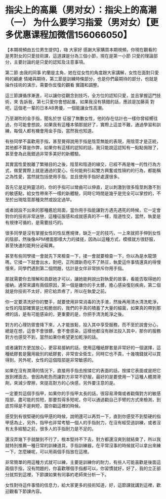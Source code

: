 # 指尖上的高巢（男对女）：指尖上的高潮（一） 为什么要学习指爱（男对女）【更多优惠课程加微信156066050】  

【本期視頻由五位男生提供】，嗨 大家好 感謝大家購買本期視頻，你現在觀看的是男對女的只愛技術課，這道課是分為三個小節，現在是第一小節 只愛的理論部分，主要討論的是只愛的認知及注意事項。

第二節 由我的同事 約蘭是主角，她在從女性的角度跟大家講解，女性在面對只愛時的顧慮 情緒與期待，第三節是訓練時條部分，也是你們最期待的部分，也就是操作技術的演示，需要你反復的觀看 實踐和調整。

這三節課循序漸進，可以讓你從觀念到技巧，全方位的認知只愛，並且掌握這門技術，來 告訴我，第七只愛你會想起誰，如果我沒有猜錯的話，應該是加藤英 對吧，這個老一輩的日本AB男優，一個能讓女性高潮。

乃至潮吹的金手指，聞名於世 征服了無數女性，他的存在估計也一樣你曾經嚮往過，你可能會想說，如果我有這種本領那就好了，實際上這並不難，通過學習和訓練，每個人都有機會用金手指，當然我也知道。

有些同學不喜歡用手指，甚至覺得說用手指是陰莖無能的表現，用陰莖才是正統，其他都不算是作弊，如果你有這樣的認知的話，我只能說這認知有一點點侷限了，甚至會為此我錯過非常多美好的新體驗。

其實當性愛脫離了繁殖目的之後，陰莖和陰道的線交，已經不再是唯一的性行為方式，做愛實際上就是通過的愛心，任何能夠引起雙方興奮或性隕約的行為，都能稱之為性愛，當然就包括使用手指，並且使用手指好處還很多。

首先它是足夠靈活的，你的手指可以彎曲可以伸直，足以刺激到很多陰莖刺激不到的敏感點，給女性帶來不一樣的新體驗，同時它時間是幾乎是完全可以掌控的，不至於出現陰莖那種突然或設定過早。

或者說設不出來的那種尷尬局面，當你用手指能讓對方遇先遇死的時候，它一定會對你的技術非常迷戀，這種征服感和成就感真的不一樣，陰道性交，當然，執愛是有規律可循的，是需要技巧的。

很多同學是沒有掌握女性的性反應規律，缺乏一定的技巧，一上來就把手伸到女性的陰部，然後像APM裡面那樣大力的揉搓，因為以這種方式，模樣就方很舒服，甚至快速的能夠分泌礙異。

甚至有些同學揉一會就先下來檢查一下，揉一會就要檢查一下，你以為是水龍頭嗎，它揉一下就會出水，對吧，正所謂新奇吃不了熱豆，執愛這件事情還真的得慢慢來，同學們遇到第二個問題，估計是女伴非常排斥你用手指。

那就需要你去理解和貢獻她才可以，讓她能夠說出對執愛的故事，看能否取得她的接納，通常來講有兩個原因，第一個是嫌你的手太髒，擔心感染復刻疾病，第二個就是你技術不太好，把它給弄疼了，所以在執愛之前。

你一定要清洗好你的雙手，就要使用非常消毒的洗手液，然後再用清水清洗乾淨，女性的陰部確實是比較脆弱的，我們的手真的積蓄了大量的細菌，如果真的帶到那裡的話，是有可能感染的，更重要的是，你把手清洗乾淨之後。

對方的心理防禦會降下來，人才能放鬆，投入其中享受服務，而不至於說會分心，總是在想，這會不會很髒，會不會感染，這樣他都沒有辦法投入其中，那你的服務對方也感受不到，當然如果你希望更加乾淨的話。

或者讓對方更加放心，更容易接納的話，使用這種紙膠套是非常好的一個選擇，這種紙膠套是醫用級別的紙膠套，非常安全衛生，同時它也不貴，十幾塊錢就可以買得到，另外呢，女性的這個陰部是非常敏感的。

如果在沒有潤滑的情況下，直接用手指去按揉它的表面的話，按揉它表面或是把它放到裡面去，會因為乾色而讓對方非常不舒服，最好的是要使用一下這種人體潤滑劑，來減少摩擦，來提高對方的心快感，另外要注意的是。

一定要剪這個手指甲，如果你的手指甲太長的話，很容易滑傷或者戳傷對方的敏感陰部，盡可能的剪短，那要剪得多短呢，你可以通過戳自己手臂的方式來檢測，到底剪得是不是夠短，當你戳這裡的時候。

感受到有很堅硬的指甲感的時候，說明還可以再剪一下，直到你感受不到堅硬的指甲感為止，另外，指甲也非常考驗一個人的手指耐力，在沒有經受過訓練，或者沒有太多經驗之前，很多人的手指耐力是不足的。

還沒弄幾下手就酸到不行了，根本堅持不下去，對方都還沒爽到就結束了，所以我就特別推薦一種日常的訓練道具，手指訓練器，在平常沒事的時候就可以拿出來練一下，怎麼練呢，可以用兩個手指放在這裡。

非常簡單的用這種方式就可以練，主要是訓練你的耐力，有些人可能喜歡是後面這兩個手指，沒有問題的，你喜歡哪個手指都可以，你習慣就好，好了，我的立正部分就剪到這裡，下節課如果有同事約老師來分析一下。

女性對待這件事情的信息力，給大家更多的技術知道，好，這節課就講到這裡，歡迎觀看下節課內容。